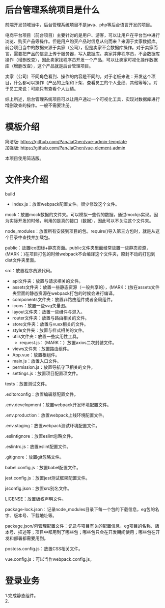 # 后台管理系统项目是什么
前端开发领域当中，后台管理系统项目不是java、php等后台语言开发的项目。

电商平台项目（前台项目）主要针对的是用户、游客，可以让用户在平台当中进行浏览、购买产品等操作。但是用户购买产品时信息从何而来？来源于卖家数据库。  
前台项目当中的数据来源于卖家（公司），但是卖家不会数据库操作。对于卖家而言，需要把产品的信息上传于服务器，写入数据库。卖家并非程序员，不会数据库操作（增删改查），因此卖家找程序员开发一个产品，可以让卖家可视化操作数据库（增删改查），这个产品就是后台管理项目。

卖家（公司）不同角色看到、操作的内容是不同的。对于老板来说：开发这个项目，什么都可以操作（产品的上架和下架、查看员工的个人业绩、其他等等）。对于员工来说：可能只有查看个人业绩。

综上所述，后台管理系统项目可以让用户通过一个可视化工具，实现对数据库进行增删改查的操作。一般不需要注册。


# 模板介绍
简洁版: <https://github.com/PanJiaChen/vue-admin-template>  
加强版: <https://github.com/PanJiaChen/vue-element-admin>  

本项目使用简洁版。  


# 文件夹介绍
build  
- index.js：放置webpack配置文件。很少修改这个文件。

mock：放置mock数据的文件夹。可以模拟一些假的数据，通过mockjs实现。因为实际开发的时候，利用的是真的接口（数据），因此可以不关注这个文件夹。

node_modules：放置所有安装到项目的包。require()导入第三方包时，就是从这个目录中查找并加载包。  

public：放置ico图标+静态页面。public文件夹里面经常放置一些静态资源，(MARK：)在项目打包的时候webpack不会编译这个文件夹，原封不动的打包到dist文件夹里面。

src：放置程序员源代码。  
- api文件夹：放置与请求相关的文件。  
- assets文件夹：放置一些静态资源（一般共享的），(MARK：)放在assets文件夹里面的静态资源在webpack打包的时候会进行编译。  
- components文件夹：放置非路由组件或者全局组件。  
- icons：放置一些svg矢量图。  
- layout文件夹：放置一些组件与混入。  
- router文件夹：放置与路由相关的文件。  
- store文件夹：放置与vuex相关的文件。  
- style文件夹：放置与样式相关的文件。  
- utils文件夹：放置一些实用性工具。  
    - request.js：（MARK：）放置axios二次封装文件。  
- views文件夹：放置路由组件。  
- App.vue：放置根组件。
- main.js：放置入口文件。
- permission.js：放置导航守卫相关的文件。
- settings.js：放置项目配置项文件。

tests：放置测试文件。

.editorconfig：放置编辑器配置文件。

.env.development：放置webpack开发环境配置文件。

.env.production：放置webpack上线环境配置文件。 

.env.staging：放置webpack测试环境配置文件。

.eslintignore：放置eslint忽略文件。

.eslintrc.js：放置eslint配置文件。

.gitignore：放置git忽略文件。

babel.config.js：放置babel配置文件。

jest.config.js：放置jest测试框架配置文件。

jsconfig.json：放置src别名文件。

LICENSE：放置版权声明文件。  

package-lock.json：记录node_modules目录下每一个包的下载信息，eg包的名字、版本号、下载地址等。  

package.json/包管理配置文件：记录与项目有关的配置信息，eg项目的名称、版本号、描述等；项目中都用到了哪些包；哪些包只会在开发期间使用；哪些包在开发和部署都需要用到。  

postcss.config.js：放置CSS相关文件。

vue.config.js：可以当作webpack.config.js。


# 登录业务
1.完成静态组件。  
2.
